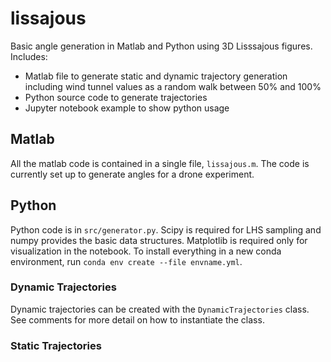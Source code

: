 # lissajous
Basic angle generation in Matlab and Python using 3D Lisssajous figures. Includes:
- Matlab file to generate static and dynamic trajectory generation including wind tunnel values as a random walk between 50% and 100%
- Python source code to generate trajectories
- Jupyter notebook example to show python usage

## Matlab
All the matlab code is contained in a single file, `lissajous.m`. The code is currently set up to generate angles for a drone experiment.

## Python
Python code is in `src/generator.py`. Scipy is required for LHS sampling and numpy provides the basic data structures.
Matplotlib is required only for visualization in the notebook. To install everything in a new conda environment, run
`conda env create --file envname.yml`.
### Dynamic Trajectories
Dynamic trajectories can be created with the `DynamicTrajectories` class. See comments for more detail on how to instantiate the class.
### Static Trajectories